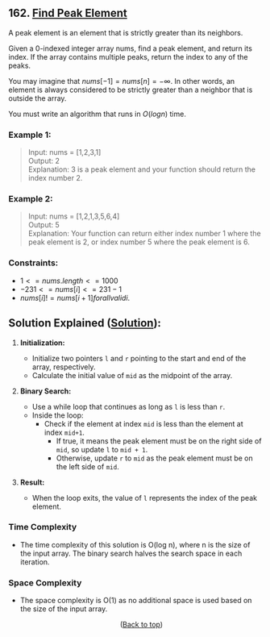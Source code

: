 <div id="top"></div>

## 162. [Find Peak Element](https://leetcode.com/problems/find-peak-element/)

A peak element is an element that is strictly greater than its neighbors.

Given a 0-indexed integer array nums, find a peak element, and return its index. If the array contains multiple peaks, return the index to any of the peaks.

You may imagine that $nums[-1] = nums[n] = -∞$. In other words, an element is always considered to be strictly greater than a neighbor that is outside the array.

You must write an algorithm that runs in $O(log n)$ time.

 

### Example 1:
> Input: nums = [1,2,3,1] <br/>
> Output: 2 <br/>
> Explanation: 3 is a peak element and your function should return the index number 2.
### Example 2:

> Input: nums = [1,2,1,3,5,6,4] <br/>
> Output: 5 <br/>
> Explanation: Your function can return either index number 1 where the peak element is 2, or index number 5 where the peak element is 6. <br/>
 

### Constraints:

- $1 <= nums.length <= 1000$
- $-231 <= nums[i] <= 231 - 1$
- $nums[i] != nums[i + 1] for all valid i$.

## Solution Explained ([Solution](main.cpp)):
1. **Initialization:**
   - Initialize two pointers `l` and `r` pointing to the start and end of the array, respectively.
   - Calculate the initial value of `mid` as the midpoint of the array.

2. **Binary Search:**
   - Use a while loop that continues as long as `l` is less than `r`.
   - Inside the loop:
      - Check if the element at index `mid` is less than the element at index `mid+1`.
         - If true, it means the peak element must be on the right side of `mid`, so update `l` to `mid + 1`.
         - Otherwise, update `r` to `mid` as the peak element must be on the left side of `mid`.

3. **Result:**
   - When the loop exits, the value of `l` represents the index of the peak element.

### Time Complexity
- The time complexity of this solution is O(log n), where n is the size of the input array. The binary search halves the search space in each iteration.

### Space Complexity
- The space complexity is O(1) as no additional space is used based on the size of the input array.
  <p align="center">(<a href="#top">Back to top</a>)</p>

